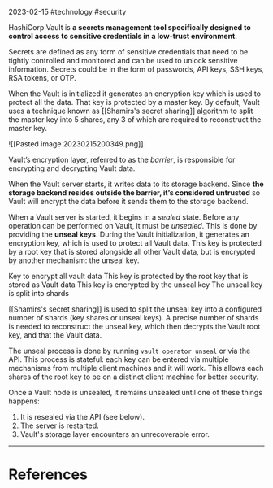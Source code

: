 2023-02-15
 #technology #security 

HashiCorp Vault is **a secrets management tool specifically designed to control access to sensitive credentials in a low-trust environment**.

Secrets are defined as any form of sensitive credentials that need to be tightly controlled and monitored and can be used to unlock sensitive information. Secrets could be in the form of passwords, API keys, SSH keys, RSA tokens, or OTP.

When the Vault is initialized it generates an encryption key which is used to protect all the data. That key is protected by a master key. By default, Vault uses a technique known as [[Shamirs's secret sharing]] algorithm to split the master key into 5 shares, any 3 of which are required to reconstruct the master key.

![[Pasted image 20230215200349.png]]

Vault’s encryption layer, referred to as the _barrier_, is responsible for encrypting and decrypting Vault data.

When the Vault server starts, it writes data to its storage backend. Since **the storage backend resides outside the barrier, it’s considered untrusted** so Vault will encrypt the data before it sends them to the storage backend. 

When a Vault server is started, it begins in a _sealed_ state. Before any operation can be performed on Vault, it must be _unsealed_. This is done by providing the **unseal keys**. During the Vault initialization, it generates an encryption key, which is used to protect all Vault data. This key is protected by a root key that is stored alongside all other Vault data, but is encrypted by another mechanism: the unseal key.

Key to encrypt all vault data
	This key is protected by the root key that is stored as Vault data
		This key is encrypted by the unseal key
			The unseal key is split into shards

[[Shamirs's secret sharing]] is used to split the unseal key into a configured number of shards (key shares or unseal keys). A precise number of shards is needed to reconstruct the unseal key, which then decrypts the Vault root key, and that the Vault data.

The unseal process is done by running `vault operator unseal` or via the API. This process is stateful: each key can be entered via multiple mechanisms from multiple client machines and it will work. This allows each shares of the root key to be on a distinct client machine for better security.

Once a Vault node is unsealed, it remains unsealed until one of these things happens:
1.  It is resealed via the API (see below).
2.  The server is restarted.
3.  Vault's storage layer encounters an unrecoverable error.

---
# References
